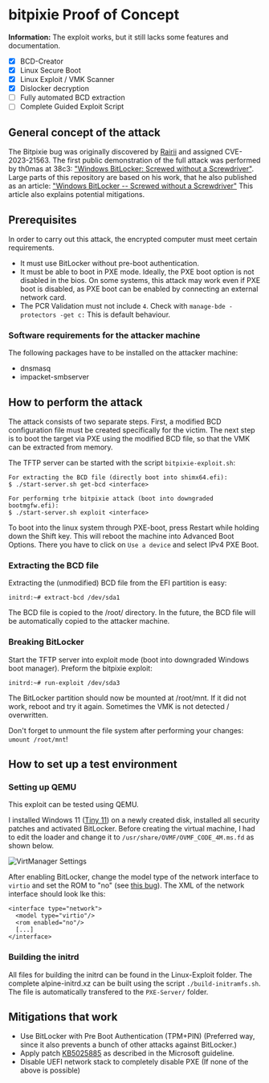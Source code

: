 # bitpixie Proof of Concept

**Information:** The exploit works, but it still lacks some features and documentation.

- [x] BCD-Creator
- [x] Linux Secure Boot
- [x] Linux Exploit / VMK Scanner
- [x] Dislocker decryption
- [ ] Fully automated BCD extraction
- [ ] Complete Guided Exploit Script

## General concept of the attack
The Bitpixie bug was originally discovered by [Rairii](https://github.com/Wack0) and assigned CVE-2023-21563.
The first public demonstration of the full attack was performed by th0mas at 38c3: ["Windows BitLocker: Screwed without a Screwdriver"](https://media.ccc.de/v/38c3-windows-bitlocker-screwed-without-a-screwdriver).
Large parts of this repository are based on his work, that he also published as an article: ["Windows BitLocker -- Screwed without a Screwdriver"](https://neodyme.io/en/blog/bitlocker_screwed_without_a_screwdriver/) This article also explains potential mitigations.

## Prerequisites
In order to carry out this attack, the encrypted computer must meet certain requirements.
- It must use BitLocker without pre-boot authentication.
- It must be able to boot in PXE mode. Ideally, the PXE boot option is not disabled in the bios. On some systems, this attack may work even if PXE boot is disabled, as PXE boot can be enabled by connecting an external network card.
- The PCR Validation must not include `4`. Check with `manage-bde -protectors -get c:` This is default behaviour.

### Software requirements for the attacker machine
The following packages have to be installed on the attacker machine:
- dnsmasq
- impacket-smbserver

## How to perform the attack
The attack consists of two separate steps.
First, a modified BCD configuration file must be created specifically for the victim.
The next step is to boot the target via PXE using the modified BCD file, so that the VMK can be extracted from memory.

The TFTP server can be started with the script `bitpixie-exploit.sh`:
```
For extracting the BCD file (directly boot into shimx64.efi):
$ ./start-server.sh get-bcd <interface>

For performing trhe bitpixie attack (boot into downgraded bootmgfw.efi):
$ ./start-server.sh exploit <interface>
```

To boot into the linux system through PXE-boot, press Restart while holding down the Shift key.
This will reboot the machine into Advanced Boot Options.
There you have to click on `Use a device` and select IPv4 PXE Boot.

### Extracting the BCD file
Extracting the (unmodified) BCD file from the EFI partition is easy:
```
initrd:~# extract-bcd /dev/sda1
```
The BCD file is copied to the /root/ directory.
In the future, the BCD file will be automatically copied to the attacker machine.

### Breaking BitLocker
Start the TFTP server into exploit mode (boot into downgraded Windows boot manager).
Preform the bitpixie exploit:
```
initrd:~# run-exploit /dev/sda3
```
The BitLocker partition should now be mounted at /root/mnt.
If it did not work, reboot and try it again. Sometimes the VMK is not detected / overwritten.

Don't forget to unmount the file system after performing your changes: `umount /root/mnt`!

## How to set up a test environment
### Setting up QEMU
This exploit can be tested using QEMU.

I installed Windows 11 ([Tiny 11](https://github.com/ntdevlabs/tiny11builder)) on a newly created disk, installed all security patches and activated BitLocker.
Before creating the virtual machine, I had to edit the loader and change it to `/usr/share/OVMF/OVMF_CODE_4M.ms.fd` as shown below.

![VirtManager Settings](images/qemu-machine-settings.png)

After enabling BitLocker, change the model type of the network interface to `virtio` and set the ROM to "no" (see [this bug](https://bugs.launchpad.net/maas/+bug/1789319)).
The XML of the network interface should look lke this:
```
<interface type="network">
  <model type="virtio"/>
  <rom enabled="no"/>
  [...]
</interface>
```

### Building the initrd
All files for building the initrd can be found in the Linux-Exploit folder.
The complete alpine-initrd.xz can be built using the script `./build-initramfs.sh`.
The file is automatically transfered to the `PXE-Server/` folder.

## Mitigations that work
- Use BitLocker with Pre Boot Authentication (TPM+PIN) (Preferred way, since it also prevents a bunch of other attacks against BitLocker.)
- Apply patch [KB5025885](https://support.microsoft.com/en-us/topic/how-to-manage-the-windows-boot-manager-revocations-for-secure-boot-changes-associated-with-cve-2023-24932-41a975df-beb2-40c1-99a3-b3ff139f832d#bkmk_mitigation_guidelines) as described in the Microsoft guideline.
- Disable UEFI network stack to completely disable PXE (If none of the above is possible)
